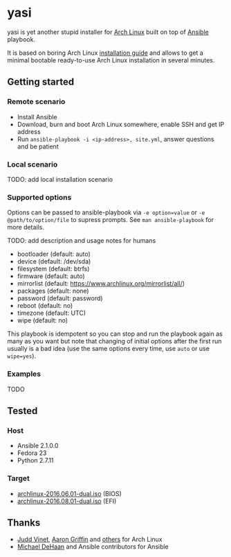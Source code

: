 yasi
====

yasi is yet another stupid installer for [Arch Linux](https://www.archlinux.org/) built on top of [Ansible](https://github.com/ansible/ansible) playbook.

It is based on boring Arch Linux [installation guide](https://wiki.archlinux.org/index.php/installation_guide) and allows to get a minimal bootable ready-to-use Arch Linux installation in several minutes.

Getting started
---------------

### Remote scenario

- Install Ansible
- Download, burn and boot Arch Linux somewhere, enable SSH and get IP address
- Run `ansible-playbook -i <ip-address>, site.yml`, answer questions and be patient

### Local scenario

TODO: add local installation scenario

### Supported options

Options can be passed to ansible-playbook via `-e option=value` or `-e @path/to/option/file` to supress prompts. See `man ansible-playbook` for more details.

TODO: add description and usage notes for humans

- bootloader (default: auto)
- device (default: /dev/sda)
- filesystem (default: btrfs)
- firmware (default: auto)
- mirrorlist (default: https://www.archlinux.org/mirrorlist/all/)
- packages (default: none)
- password (default: password)
- reboot (default: no)
- timezone (default: UTC)
- wipe (default: no)

This playbook is idempotent so you can stop and run the playbook again as many as you want but note that changing of initial options after the first run usually is a bad idea (use the same options every time, use `auto` or use `wipe=yes`).

### Examples

TODO

Tested
------

### Host

- Ansible 2.1.0.0
- Fedora 23
- Python 2.7.11

### Target

- [archlinux-2016.06.01-dual.iso](https://www.archlinux.org/releng/releases/2016.06.01/) (BIOS)
- [archlinux-2016.08.01-dual.iso](https://www.archlinux.org/releng/releases/2016.08.01/) (EFI)

Thanks
------

- [Judd Vinet](https://github.com/jvinet), [Aaron Griffin](https://www.archlinux.org/people/developers/#aaron) and [others](https://www.archlinux.org/people/developers/) for Arch Linux
- [Michael DeHaan](https://github.com/mpdehaan) and Ansible contributors for Ansible
